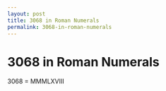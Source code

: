 ```yaml
---
layout: post
title: 3068 in Roman Numerals
permalink: 3068-in-roman-numerals
---
```


# 3068 in Roman Numerals

3068 = MMMLXVIII
